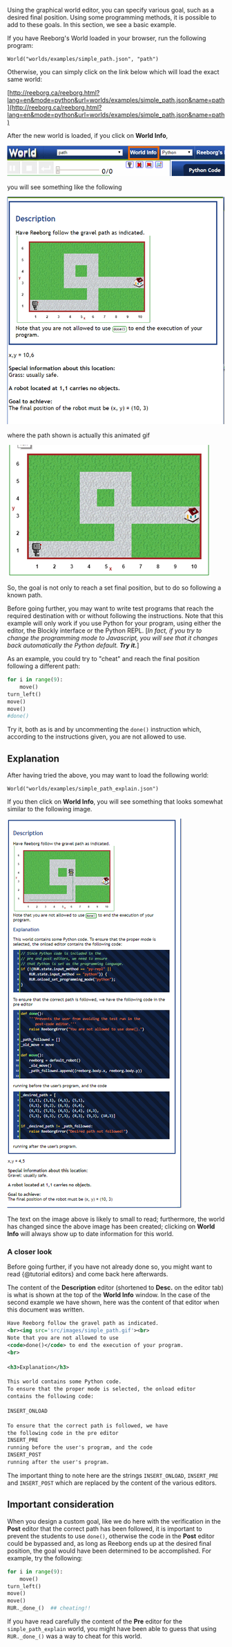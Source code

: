 Using the graphical world editor, you can specify various goal, such as
a desired final position.  Using some programming methods, it is possible
to add to these goals.  In this section, we see a basic example.

If you have Reeborg's World loaded in your browser, run the following program:
```
World("worlds/examples/simple_path.json", "path")
```

Otherwise, you can simply click on the link below which will load the exact same world:

[http://reeborg.ca/reeborg.html?lang=en&mode=python&url=worlds/examples/simple_path.json&name=path](http://reeborg.ca/reeborg.html?lang=en&mode=python&url=worlds/examples/simple_path.json&name=path)

After the new world is loaded, if you click on **World Info**,

![world_info][world_info]

[world_info]: ../../src/images/world_info.png


you will see something like the following

![simple_path1][simple_path1]

[simple_path1]: ../../src/images/simple_path1.png

where the path shown is actually this animated gif

![simple_path][simple_path]

[simple_path]: ../../src/images/simple_path.gif

So, the goal is not only to reach a set final position, but to do so
following a known path.

Before going further, you may want to write test programs that reach the required destination with or without following the instructions.
Note that this example will only work if you use Python for your program,
using either the editor, the Blockly interface or the Python REPL.
[_In fact, if you try to change the programming mode to Javascript, you will
see that it changes back automatically the Python default. **Try it.**_]

As an example, you could try to "cheat" and reach the final position
following a different path:

```python
for i in range(9):
    move()
turn_left()
move()
move()
#done()

```

Try it, both as is and by uncommenting the `done()` instruction which,
according to the instructions given, you are not allowed to use.

## Explanation

After having tried the above, you may want to load the following world:

```
World("worlds/examples/simple_path_explain.json")
```

If you then click on **World Info**, you will see something that looks
somewhat similar to the following image.

![simple_path2][simple_path2]

[simple_path2]: ../../src/images/simple_path_explain.png

The text on the image above is likely to small to read; furthermore, the
world has changed since the above image has been created; clicking on
**World Info** will always show up to date information for this world.

### A closer look

Before going further, if you have not already done so, you might want to
read {@tutorial editors} and come back here afterwards.


The content of the **Description** editor (shortened to **Desc.** on the editor tab) is what is shown at the top of the **World Info** window.
In the case of the second example we have shown, here was the content of that editor
when this document was written.

```xml
Have Reeborg follow the gravel path as indicated.
<br><img src='src/images/simple_path.gif'><br>
Note that you are not allowed to use
<code>done()</code> to end the execution of your program.
<br>

<h3>Explanation</h3>

This world contains some Python code.
To ensure that the proper mode is selected, the onload editor
contains the following code:

INSERT_ONLOAD

To ensure that the correct path is followed, we have
the following code in the pre editor
INSERT_PRE
running before the user's program, and the code
INSERT_POST
running after the user's program.
```

The important thing to note here are the strings `INSERT_ONLOAD`, `INSERT_PRE` and `INSERT_POST`
which are replaced by the content of the various editors.


## Important consideration

When you design a custom goal, like we do here with the verification
in the **Post** editor that the correct path has been followed,
it is important to prevent the students to use `done()`, otherwise the
code in the **Post** editor could be bypassed and, as long as Reeborg
ends up at the desired final position, the goal would have been
determined to be accomplished.  For example, try the following:

```python
for i in range(9):
    move()
turn_left()
move()
move()
RUR._done_()  ## cheating!!
```

If you have read carefully the content of the **Pre** editor for
the `simple_path_explain` world, you might have been able to
guess that using `RUR._done_()` was a way to cheat for this world.
